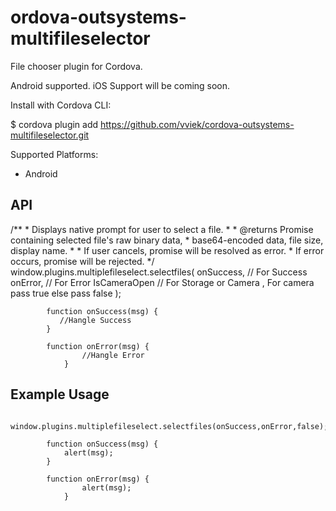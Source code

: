 # ordova-outsystems-multifileselector
File chooser plugin for Cordova.

Android supported.
iOS Support will be coming soon.

Install with Cordova CLI:

$ cordova plugin add https://github.com/vviek/cordova-outsystems-multifileselector.git

Supported Platforms:

* Android

## API

/**
	 * Displays native prompt for user to select a file.
	 *
	 * @returns Promise containing selected file's raw binary data,
	 * base64-encoded data, file size, display name.
	 *
	 * If user cancels, promise will be resolved as error.
	 * If error occurs, promise will be rejected.
	 */
	        window.plugins.multiplefileselect.selectfiles(
                    onSuccess, // For Success 
                    onError,    // For Error
                    IsCameraOpen // For Storage or Camera , For camera pass true else pass false
                  );

            function onSuccess(msg) {
               //Hangle Success
            }

            function onError(msg) {
                    //Hangle Error
                }

## Example Usage

        window.plugins.multiplefileselect.selectfiles(onSuccess,onError,false);

            function onSuccess(msg) {
                alert(msg);
            }

            function onError(msg) {
                    alert(msg);
                }
